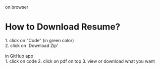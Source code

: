on browser
<h1>How to Download Resume?</h1>
1. click on "Code" (in green color) <br>
2. click on 'Download Zip'
<br><br>
in GitHub app <br>
1. click on code 
2. click on pdf on top
3. view or download what you want